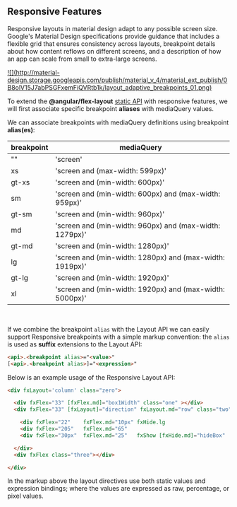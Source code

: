 ## Responsive Features

Responsive layouts in material design adapt to any possible screen size. Google's Material Design specifications provide guidance that includes a flexible grid that ensures consistency across layouts, breakpoint details about how content reflows on different screens, and a description of how an app can scale from small to extra-large screens.

<a href="https://material.io/guidelines/layout/responsive-ui.html" target="_blank">
![](http://material-design.storage.googleapis.com/publish/material_v_4/material_ext_publish/0B8olV15J7abPSGFxemFiQVRtb1k/layout_adaptive_breakpoints_01.png)
</a>


To extend the **@angular/flex-layout** [static API](https://github.com/angular/flex-layout/wiki/Declarative-API-Overview) with responsive features, we will first associate specific breakpoint **aliases** with mediaQuery values. 


We can associate breakpoints with mediaQuery definitions using breakpoint **alias(es)**:

| breakpoint | mediaQuery |
|--------|--------|
| ""    | 'screen'                                                |
| xs    | 'screen and (max-width: 599px)'                         |
| gt-xs | 'screen and (min-width: 600px)'                         |
| sm    | 'screen and (min-width: 600px) and (max-width: 959px)'  |
| gt-sm | 'screen and (min-width: 960px)'                         |
| md    | 'screen and (min-width: 960px) and (max-width: 1279px)' |
| gt-md | 'screen and (min-width: 1280px)'                        |
| lg    | 'screen and (min-width: 1280px) and (max-width: 1919px)'|
| gt-lg | 'screen and (min-width: 1920px)'                        |
| xl    | 'screen and (min-width: 1920px) and (max-width: 5000px)'|
<br/>

If we combine the breakpoint `alias` with the Layout API we can easily support Responsive breakpoints with a 
simple markup convention: the `alias` is used as **suffix** extensions to the Layout API:

```html
<api>.<breakpoint alias>="<value>"
[<api>.<breakpoint alias>]="<expression>"
```


Below is an example usage of the Responsive Layout API:

```html
<div fxLayout='column' class="zero">

  <div fxFlex="33" [fxFlex.md]="box1Width" class="one" ></div>
  <div fxFlex="33" [fxLayout]="direction" fxLayout.md="row" class="two">

    <div fxFlex="22"    fxFlex.md="10px" fxHide.lg                       class="two_one"></div>
    <div fxFlex="205"   fxFlex.md="65"                                    class="two_two"></div>
    <div fxFlex="30px"  fxFlex.md="25"   fxShow [fxHide.md]="hideBox"   class="two_three"></div>

  </div>
  <div fxFlex class="three"></div>

</div>
```

In the markup above the layout directives use both static values and expression bindings; where the values are expressed as raw, percentage, or pixel values.

<br/>


